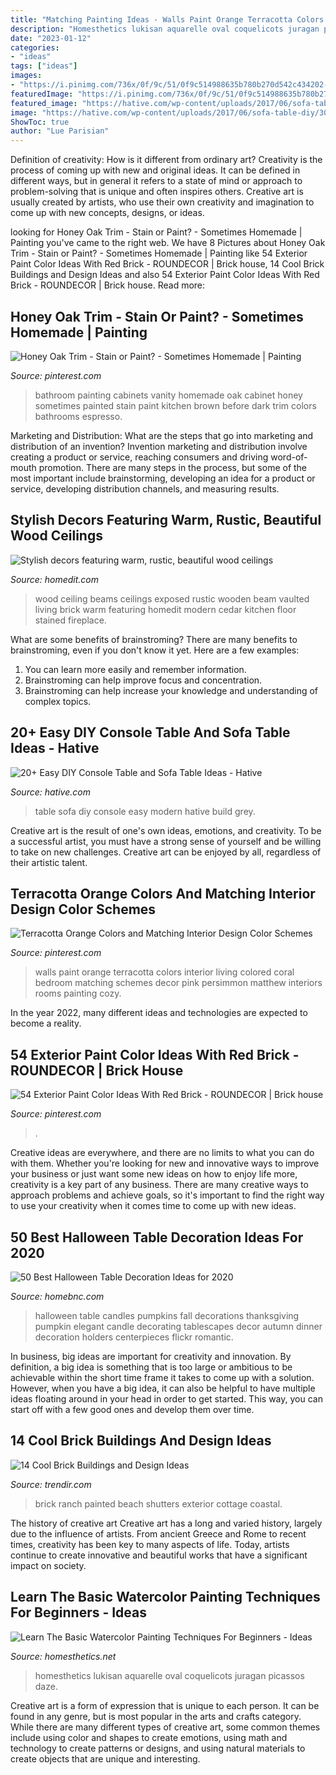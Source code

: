 ```yaml
---
title: "Matching Painting Ideas - Walls Paint Orange Terracotta Colors Interior Living Colored Coral Bedroom Matching Schemes Decor Pink Persimmon Matthew Interiors Rooms Painting Cozy"
description: "Homesthetics lukisan aquarelle oval coquelicots juragan picassos daze"
date: "2023-01-12"
categories:
- "ideas"
tags: ["ideas"]
images:
- "https://i.pinimg.com/736x/0f/9c/51/0f9c514988635b780b270d542c434202--cozy-living-rooms-living-room-walls.jpg"
featuredImage: "https://i.pinimg.com/736x/0f/9c/51/0f9c514988635b780b270d542c434202--cozy-living-rooms-living-room-walls.jpg"
featured_image: "https://hative.com/wp-content/uploads/2017/06/sofa-table-diy/30-sofa-table-diy-ideas-tutorials.jpg"
image: "https://hative.com/wp-content/uploads/2017/06/sofa-table-diy/30-sofa-table-diy-ideas-tutorials.jpg"
ShowToc: true
author: "Lue Parisian"
---
```



Definition of creativity: How is it different from ordinary art?
Creativity is the process of coming up with new and original ideas. It can be defined in different ways, but in general it refers to a state of mind or approach to problem-solving that is unique and often inspires others. Creative art is usually created by artists, who use their own creativity and imagination to come up with new concepts, designs, or ideas.

	

		
looking for Honey Oak Trim - Stain or Paint? - Sometimes Homemade | Painting you've came to the right web. We have 8 Pictures about Honey Oak Trim - Stain or Paint? - Sometimes Homemade | Painting like 54 Exterior Paint Color Ideas With Red Brick - ROUNDECOR | Brick house, 14 Cool Brick Buildings and Design Ideas and also 54 Exterior Paint Color Ideas With Red Brick - ROUNDECOR | Brick house. Read more:
		
    
## Honey Oak Trim - Stain Or Paint? - Sometimes Homemade | Painting

<img loading=lazy src="https://i.pinimg.com/originals/49/66/83/4966837ece376fc614fff713792bc83d.jpg" onerror="this.onerror=null;this.src='https://tse3.mm.bing.net/th?id=OIP.Fmf7QYt09gOhV5JRZmN0qQHaLH&amp;pid=15.1';" alt="Honey Oak Trim - Stain or Paint? - Sometimes Homemade | Painting">

_Source: pinterest.com_

>bathroom painting cabinets vanity homemade oak cabinet honey sometimes painted stain paint kitchen brown before dark trim colors bathrooms espresso. 

	

Marketing and Distribution: What are the steps that go into marketing and distribution of an invention?
Invention marketing and distribution involve creating a product or service, reaching consumers and driving word-of-mouth promotion. There are many steps in the process, but some of the most important include brainstorming, developing an idea for a product or service, developing distribution channels, and measuring results.

    
## Stylish Decors Featuring Warm, Rustic, Beautiful Wood Ceilings

<img loading=lazy src="http://cdn.homedit.com/wp-content/uploads/2012/11/wood-ceiling-beams.jpg" onerror="this.onerror=null;this.src='https://tse1.mm.bing.net/th?id=OIP.SUgwFxeynJk7UlHE-ezZBQHaJ4&amp;pid=15.1';" alt="Stylish decors featuring warm, rustic, beautiful wood ceilings">

_Source: homedit.com_

>wood ceiling beams ceilings exposed rustic wooden beam vaulted living brick warm featuring homedit modern cedar kitchen floor stained fireplace. 

	

What are some benefits of brainstroming?
There are many benefits to brainstroming, even if you don't know it yet. Here are a few examples: 
1. You can learn more easily and remember information. 
2. Brainstroming can help improve focus and concentration. 
3. Brainstroming can help increase your knowledge and understanding of complex topics.

    
## 20+ Easy DIY Console Table And Sofa Table Ideas - Hative

<img loading=lazy src="https://hative.com/wp-content/uploads/2017/06/sofa-table-diy/30-sofa-table-diy-ideas-tutorials.jpg" onerror="this.onerror=null;this.src='https://tse1.mm.bing.net/th?id=OIP.Ian273dNIf5CCIDxH153QgHaQE&amp;pid=15.1';" alt="20+ Easy DIY Console Table and Sofa Table Ideas - Hative">

_Source: hative.com_

>table sofa diy console easy modern hative build grey. 

	

Creative art is the result of one's own ideas, emotions, and creativity. To be a successful artist, you must have a strong sense of yourself and be willing to take on new challenges. Creative art can be enjoyed by all, regardless of their artistic talent.

    
## Terracotta Orange Colors And Matching Interior Design Color Schemes

<img loading=lazy src="https://i.pinimg.com/736x/0f/9c/51/0f9c514988635b780b270d542c434202--cozy-living-rooms-living-room-walls.jpg" onerror="this.onerror=null;this.src='https://tse3.mm.bing.net/th?id=OIP.9Df-_8s6nJx0gEFuSEoOjgAAAA&amp;pid=15.1';" alt="Terracotta Orange Colors and Matching Interior Design Color Schemes">

_Source: pinterest.com_

>walls paint orange terracotta colors interior living colored coral bedroom matching schemes decor pink persimmon matthew interiors rooms painting cozy. 

	

In the year 2022, many different ideas and technologies are expected to become a reality.

    
## 54 Exterior Paint Color Ideas With Red Brick - ROUNDECOR | Brick House

<img loading=lazy src="https://i.pinimg.com/736x/0d/b2/0f/0db20f046f06e62f0dd9d056b94afb2a.jpg" onerror="this.onerror=null;this.src='https://tse1.mm.bing.net/th?id=OIP.yoO-M4489NPcI-Scajh91wHaJ3&amp;pid=15.1';" alt="54 Exterior Paint Color Ideas With Red Brick - ROUNDECOR | Brick house">

_Source: pinterest.com_

>. 

	

Creative ideas are everywhere, and there are no limits to what you can do with them. Whether you're looking for new and innovative ways to improve your business or just want some new ideas on how to enjoy life more, creativity is a key part of any business. There are many creative ways to approach problems and achieve goals, so it's important to find the right way to use your creativity when it comes time to come up with new ideas.

    
## 50 Best Halloween Table Decoration Ideas For 2020

<img loading=lazy src="https://homebnc.com/homeimg/2016/08/33-halloween-table-decorations-homebnc.jpg" onerror="this.onerror=null;this.src='https://tse4.mm.bing.net/th?id=OIP.LfZpgUZOo5cfLZNeZPNjkwHaLH&amp;pid=15.1';" alt="50 Best Halloween Table Decoration Ideas for 2020">

_Source: homebnc.com_

>halloween table candles pumpkins fall decorations thanksgiving pumpkin elegant candle decorating tablescapes decor autumn dinner decoration holders centerpieces flickr romantic. 

	

In business, big ideas are important for creativity and innovation. By definition, a big idea is something that is too large or ambitious to be achievable within the short time frame it takes to come up with a solution. However, when you have a big idea, it can also be helpful to have multiple ideas floating around in your head in order to get started. This way, you can start off with a few good ones and develop them over time.

    
## 14 Cool Brick Buildings And Design Ideas

<img loading=lazy src="http://cdn.trendir.com/wp-content/uploads/2016/07/White-Painted-Brick-Beach-Ranch.jpg" onerror="this.onerror=null;this.src='https://tse2.mm.bing.net/th?id=OIP.w2QXdJttvWmmpdcWfjjlIwHaJ4&amp;pid=15.1';" alt="14 Cool Brick Buildings and Design Ideas">

_Source: trendir.com_

>brick ranch painted beach shutters exterior cottage coastal. 

	

The history of creative art
Creative art has a long and varied history, largely due to the influence of artists. From ancient Greece and Rome to recent times, creativity has been key to many aspects of life. Today, artists continue to create innovative and beautiful works that have a significant impact on society.

    
## Learn The Basic Watercolor Painting Techniques For Beginners - Ideas

<img loading=lazy src="https://cdn.homesthetics.net/wp-content/uploads/2016/07/Learn-The-Basic-Watercolor-Painting-Techniques-For-Beginners-Ideas-And-Projects-homesthetics-4.jpg" onerror="this.onerror=null;this.src='https://tse1.mm.bing.net/th?id=OIP.hsbaQH_9TlmhuaQQu6FfBQHaJQ&amp;pid=15.1';" alt="Learn The Basic Watercolor Painting Techniques For Beginners - Ideas">

_Source: homesthetics.net_

>homesthetics lukisan aquarelle oval coquelicots juragan picassos daze. 

	

Creative art is a form of expression that is unique to each person. It can be found in any genre, but is most popular in the arts and crafts category. While there are many different types of creative art, some common themes include using color and shapes to create emotions, using math and technology to create patterns or designs, and using natural materials to create objects that are unique and interesting.

